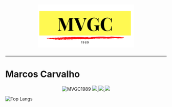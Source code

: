 
 
 <h1 align="center"><img width="300px" src="MVGC89.png" /> </h1>
 
 ___

 <h1 aling="center"> Marcos Carvalho </h1>
 
<p align="center">
 
 <img src="https://komarev.com/ghpvc/?username=MVGC1989" alt="MVGC1989" />

<a href="mailto:mailto:mvgc1989@gmail.com">
    <img src="https://img.shields.io/badge/-mvgc1989@gmail.com-c14438?style=flat&logo=Gmail&logoColor=white&link=mailto:mvgc1989@gmail.com" />
  </a>

<a href="https://www.linkedin.com/in/mvgc89/">
    <img src="https://img.shields.io/badge/-mvgc89-blue?style=flat&logo=Linkedin&logoColor=white&link=https://www.linkedin.com/in/mvgc89/" />
  </a>

<a href="https://mvgc1989.github.io/Meu-Site/index.html">
    <img src="https://img.shields.io/badge/Website-MVGC89-1f425f.svg" />
  </a>


</p>

![Top Langs](https://github-readme-stats.vercel.app/api/top-langs/?username=MVGC1989&hide=TeX&layout=compact)
